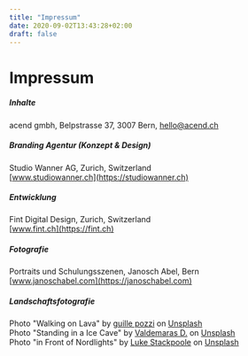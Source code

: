 ```yaml
---
title: "Impressum"
date: 2020-09-02T13:43:28+02:00
draft: false
---
```


# Impressum

##### Inhalte

acend gmbh, Belpstrasse 37, 3007 Bern, hello@acend.ch<br/>

##### Branding Agentur (Konzept & Design)

Studio Wanner AG, Zurich, Switzerland  
[www.studiowanner.ch](https://studiowanner.ch)<br/>

##### Entwicklung

Fint Digital Design, Zurich, Switzerland  
[www.fint.ch](https://fint.ch)<br/>

##### Fotografie

Portraits und Schulungsszenen, Janosch Abel, Bern
[www.janoschabel.com](https://janoschabel.com)<br/>

##### Landschaftsfotografie

Photo "Walking on Lava" by [guille pozzi](https://unsplash.com/@guillepozzi?utm_source=unsplash&utm_medium=referral&utm_content=creditCopyText) on [Unsplash](https://unsplash.com/s/photos/lava-hiking?utm_source=unsplash&utm_medium=referral&utm_content=creditCopyText)  
Photo "Standing in a Ice Cave" by [Valdemaras D.](https://unsplash.com/@deko_lt?utm_source=unsplash&utm_medium=referral&utm_content=creditCopyText) on [Unsplash](https://unsplash.com/@deko_lt?utm_source=unsplash&utm_medium=referral&utm_content=creditCopyText)  
Photo "in Front of Nordlights" by [Luke Stackpoole](https://unsplash.com/@withluke?utm_source=unsplash&utm_medium=referral&utm_content=creditCopyText) on [Unsplash](https://unsplash.com/@withluke?utm_source=unsplash&utm_medium=referral&utm_content=creditCopyText)
